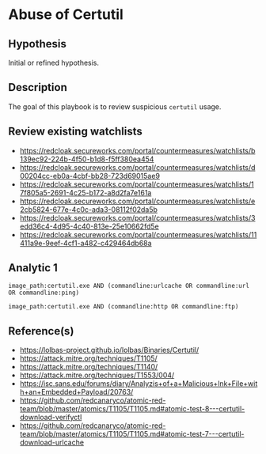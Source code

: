 # Abuse of Certutil

## Hypothesis
Initial or refined hypothesis.

## Description
The goal of this playbook is to review suspicious `certutil` usage.

## Review existing watchlists
  - https://redcloak.secureworks.com/portal/countermeasures/watchlists/b139ec92-224b-4f50-b1d8-f5ff380ea454
  - https://redcloak.secureworks.com/portal/countermeasures/watchlists/d00204cc-eb0a-4cbf-bb28-723d69015ae9
  - https://redcloak.secureworks.com/portal/countermeasures/watchlists/17f805a5-2691-4c25-b172-a8d2fa7e161a
  - https://redcloak.secureworks.com/portal/countermeasures/watchlists/e2cb5824-677e-4c0c-ada3-08112f02da5b
  - https://redcloak.secureworks.com/portal/countermeasures/watchlists/3edd36c4-4d95-4c40-813e-25e10662fd5e
  - https://redcloak.secureworks.com/portal/countermeasures/watchlists/11411a9e-9eef-4cf1-a482-c429464db68a

## Analytic 1
`image_path:certutil.exe AND (commandline:urlcache OR commandline:url OR commandline:ping)`

`image_path:certutil.exe AND (commandline:http OR commandline:ftp)`

## Reference(s)
- https://lolbas-project.github.io/lolbas/Binaries/Certutil/
- https://attack.mitre.org/techniques/T1105/
- https://attack.mitre.org/techniques/T1140/
- https://attack.mitre.org/techniques/T1553/004/
- https://isc.sans.edu/forums/diary/Analyzis+of+a+Malicious+lnk+File+with+an+Embedded+Payload/20763/
- https://github.com/redcanaryco/atomic-red-team/blob/master/atomics/T1105/T1105.md#atomic-test-8---certutil-download-verifyctl
- https://github.com/redcanaryco/atomic-red-team/blob/master/atomics/T1105/T1105.md#atomic-test-7---certutil-download-urlcache
